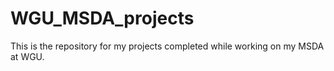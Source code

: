 # WGU_MSDA_projects
This is the repository for my projects completed while working on my MSDA at WGU.

